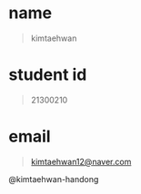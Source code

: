 name
===========
>kimtaehwan

student id
===========
>21300210

email
===========
> <kimtaehwan12@naver.com>

@kimtaehwan-handong
